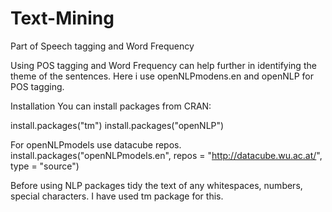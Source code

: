 # Text-Mining
Part of Speech tagging and Word Frequency

Using POS tagging and Word Frequency can help further in identifying the theme of the sentences. Here i use openNLPmodens.en and openNLP for POS tagging.

Installation
You can install packages from CRAN:

install.packages("tm")
install.packages("openNLP")

For openNLPmodels use datacube repos.
install.packages("openNLPmodels.en", repos = "http://datacube.wu.ac.at/", type = "source")

Before using NLP packages tidy the text of any whitespaces, numbers, special characters.
I have used tm package for this.

